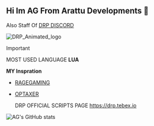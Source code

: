 ## Hi Im AG From Arattu Developments 👋

Also Staff Of [DRP DISCORD](https://discord.gg/U8VYKVX4CC)

![DRP_Animated_logo](https://github.com/AGSCRIPTS/AGSCRIPTS/assets/118326183/b3b43de0-7755-4652-b1f5-a7d59d8ad7e4)


> [!IMPORTANT]
> MOST USED LANGUAGE **LUA**

**MY Inspration**
- [RAGEGAMING](https://github.com/Rage-Gaming)
* [OPTAXER](https://github.com/OPTAXER)

  DRP OFFICIAL SCRIPTS PAGE
  https://drp.tebex.io

![AG's GitHub stats](https://github-readme-stats.vercel.app/api?username=AGSCRIPTS&show_icons=true&theme=transparent)
